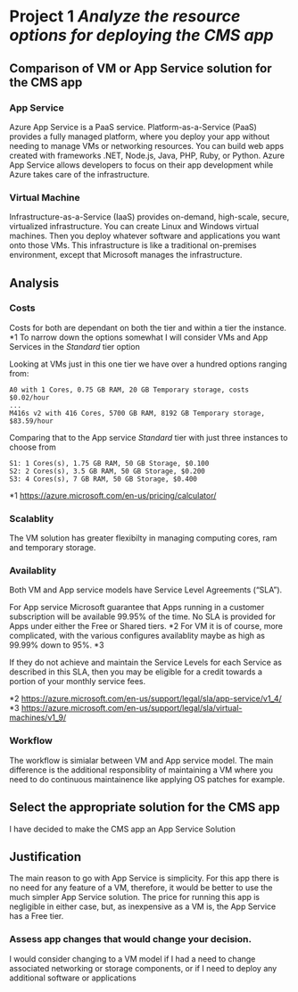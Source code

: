 # Project 1  _Analyze the resource options for deploying the CMS app_

## Comparison of VM or App Service solution for the CMS app

### App Service
Azure App Service is a PaaS service.
Platform-as-a-Service (PaaS) provides a fully managed platform, where you deploy your app without needing to manage VMs or networking resources.
You can build web apps created with frameworks .NET, Node.js, Java, PHP, Ruby, or Python.
Azure App Service allows developers to focus on their app development while Azure takes care of the infrastructure.

### Virtual Machine
Infrastructure-as-a-Service (IaaS) provides on-demand, high-scale, secure, virtualized infrastructure.
You can create Linux and Windows virtual machines.
Then you deploy whatever software and applications you want onto those VMs.
This infrastructure is like a traditional on-premises environment, except that Microsoft manages the infrastructure.

## Analysis

### Costs
Costs for both are dependant on both the tier and within a tier the instance. *1
To narrow down the options somewhat  I will consider VMs and App Services in the *Standard* tier option

Looking at VMs just in this one tier we have over a hundred options ranging from:
```
A0 with 1 Cores, 0.75 GB RAM, 20 GB Temporary storage, costs $0.02/hour
...
M416s v2 with 416 Cores, 5700 GB RAM, 8192 GB Temporary storage, $83.59/hour
```

Comparing that to the App service *Standard* tier with just three instances to choose from
```
S1: 1 Cores(s), 1.75 GB RAM, 50 GB Storage, $0.100
S2: 2 Cores(s), 3.5 GB RAM, 50 GB Storage, $0.200
S3: 4 Cores(s), 7 GB RAM, 50 GB Storage, $0.400
```

*1 https://azure.microsoft.com/en-us/pricing/calculator/

### Scalablity
The VM solution has greater flexibilty in managing computing cores, ram and temporary storage.

### Availablity
Both VM and App service models have Service Level Agreements (“SLA”).

For App service Microsoft guarantee that Apps running in a customer subscription will be available 99.95% of the time. No SLA is provided for Apps under either the Free or Shared tiers. *2
For VM it is of course, more complicated, with the various configures availablity maybe as high as 99.99% down to 95%. *3

If they do not achieve and maintain the Service Levels for each Service as described in this SLA, then you may be eligible for a credit towards a portion of your monthly service fees. 

*2  https://azure.microsoft.com/en-us/support/legal/sla/app-service/v1_4/
*3  https://azure.microsoft.com/en-us/support/legal/sla/virtual-machines/v1_9/

### Workflow
The workflow is simialar between VM and App service model.
The main difference is the additional responsiblity of maintaining a VM
where you need to do continuous maintainence like applying OS patches for example.

## Select the appropriate solution for the CMS app

I have decided to make the CMS app an App Service Solution

## Justification

The main reason to go with App Service is simplicity.
For this app there is no need for any feature of a VM, therefore, it would be better to use the much simpler App Service solution.
The price for running this app is negligible in either case, but, as inexpensive as a VM is, the App Service has a Free tier.

### Assess app changes that would change your decision.
I would consider changing to a VM model if I had a need to change associated networking or storage components,
or if I need to deploy any additional software or applications
